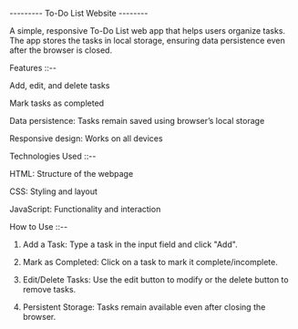 --------- To-Do List Website    --------

A simple, responsive To-Do List web app that helps users organize tasks. The app stores the tasks in local storage, ensuring data persistence even after the browser is closed.

Features   ::--

Add, edit, and delete tasks

Mark tasks as completed

Data persistence: Tasks remain saved using browser’s local storage

Responsive design: Works on all devices


Technologies Used    ::--

HTML: Structure of the webpage

CSS: Styling and layout

JavaScript: Functionality and interaction

How to Use      ::--

1. Add a Task: Type a task in the input field and click "Add".


2. Mark as Completed: Click on a task to mark it complete/incomplete.


3. Edit/Delete Tasks: Use the edit button to modify or the delete button to remove tasks.


4. Persistent Storage: Tasks remain available even after closing the browser.
